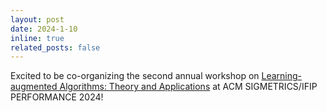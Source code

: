```yaml
---
layout: post
date: 2024-1-10
inline: true
related_posts: false
---
```


Excited to be co-organizing the second annual workshop on [Learning-augmented Algorithms: Theory and Applications](https://learning-augmented-algorithms.github.io/) at ACM SIGMETRICS/IFIP PERFORMANCE 2024!
